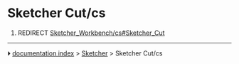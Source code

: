 # Sketcher Cut/cs
1.  REDIRECT [Sketcher_Workbench/cs#Sketcher_Cut](Sketcher_Workbench/cs#Sketcher_Cut.md)



---
⏵ [documentation index](../README.md) > [Sketcher](Sketcher_Workbench.md) > Sketcher Cut/cs
